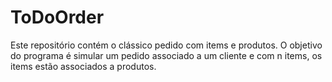 # ToDoOrder

Este repositório contém o clássico pedido com items e produtos. O objetivo do programa é simular um pedido associado a um cliente e com n items, os items estão associados a produtos.
